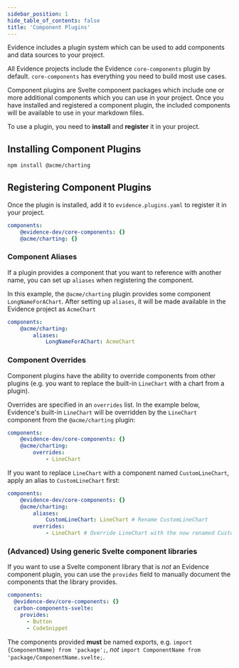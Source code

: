 ```yaml
---
sidebar_position: 1
hide_table_of_contents: false
title: 'Component Plugins'
---
```


Evidence includes a plugin system which can be used to add components and data sources to your project. 

All Evidence projects include the Evidence `core-components` plugin by default. `core-components` has everything you need to build most use cases. 

Component plugins are Svelte component packages which include one or more additional components which you can use in your project. Once you have installed and registered a component plugin, the included components will be available to use in your markdown files. 

To use a plugin, you need to **install** and **register** it in your project.

## Installing Component Plugins 

```bash
npm install @acme/charting 
```

## Registering Component Plugins 

Once the plugin is installed, add it to `evidence.plugins.yaml` to register it in your project. 

```yaml
components:
    @evidence-dev/core-components: {}
    @acme/charting: {}
```


### Component Aliases

If a plugin provides a component that you want to reference with another name, you can set up `aliases` when registering the component. 

In this example, the `@acme/charting` plugin provides some component `LongNameForAChart`. After setting up `aliases`, it will be 
made available in the Evidence project as `AcmeChart`

```yaml
components:
    @acme/charting:
        aliases:
            LongNameForAChart: AcmeChart
```

### Component Overrides

Component plugins have the ability to override components from other plugins (e.g. you want to replace the built-in `LineChart` with a chart from a plugin).

Overrides are specified in an `overrides` list. In the example below, Evidence's built-in `LineChart` will be overridden by the `LineChart` component from the `@acme/charting` plugin:
```yaml
components:
    @evidence-dev/core-components: {}
    @acme/charting:
        overrides:
            - LineChart
```

If you want to replace `LineChart` with a component named `CustomLineChart`, apply an alias to `CustomLineChart` first:

```yaml
components:
    @evidence-dev/core-components: {}
    @acme/charting:
        aliases:
            CustomLineChart: LineChart # Rename CustomLineChart
        overrides:
            - LineChart # Override LineChart with the now renamed CustomLineChart
```

### (Advanced) Using generic Svelte component libraries

If you want to use a Svelte component library that is _not_ an Evidence component plugin, you can use the `provides` field to 
manually document the components that the library provides.

```yaml
components:
  @evidence-dev/core-components: {}
  carbon-components-svelte:
    provides:
      - Button
      - CodeSnippet
```

<Alert status=warning>

The components provided **must** be named exports, e.g. `import {ComponentName} from 'package';`, _not_ `import ComponentName from 'package/ComponentName.svelte;`.

</Alert>